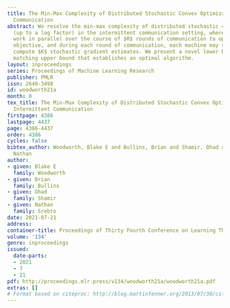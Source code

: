```yaml
---
title: The Min-Max Complexity of Distributed Stochastic Convex Optimization with Intermittent
  Communication
abstract: We resolve the min-max complexity of distributed stochastic convex optimization
  (up to a log factor) in the intermittent communication setting, where $M$ machines
  work in parallel over the course of $R$ rounds of communication to optimize the
  objective, and during each round of communication, each machine may sequentially
  compute $K$ stochastic gradient estimates. We present a novel lower bound with a
  matching upper bound that establishes an optimal algorithm.
layout: inproceedings
series: Proceedings of Machine Learning Research
publisher: PMLR
issn: 2640-3498
id: woodworth21a
month: 0
tex_title: The Min-Max Complexity of Distributed Stochastic Convex Optimization with
  Intermittent Communication
firstpage: 4386
lastpage: 4437
page: 4386-4437
order: 4386
cycles: false
bibtex_author: Woodworth, Blake E and Bullins, Brian and Shamir, Ohad and Srebro,
  Nathan
author:
- given: Blake E
  family: Woodworth
- given: Brian
  family: Bullins
- given: Ohad
  family: Shamir
- given: Nathan
  family: Srebro
date: 2021-07-21
address:
container-title: Proceedings of Thirty Fourth Conference on Learning Theory
volume: '134'
genre: inproceedings
issued:
  date-parts:
  - 2021
  - 7
  - 21
pdf: http://proceedings.mlr.press/v134/woodworth21a/woodworth21a.pdf
extras: []
# Format based on citeproc: http://blog.martinfenner.org/2013/07/30/citeproc-yaml-for-bibliographies/
---
```

